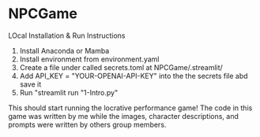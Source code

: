 # NPCGame

LOcal Installation & Run Instructions
1. Install Anaconda or Mamba
2. Install environment from environment.yaml
3. Create a file under called secrets.toml at NPCGame/.streamlit/
4. Add API_KEY = "YOUR-OPENAI-API-KEY" into the the secrets file abd save it
5. Run "streamlit run "1-Intro.py"

This should start running the locrative performance game! The code in this game was written by me while the images, character descriptions, and prompts were written by others group members.
